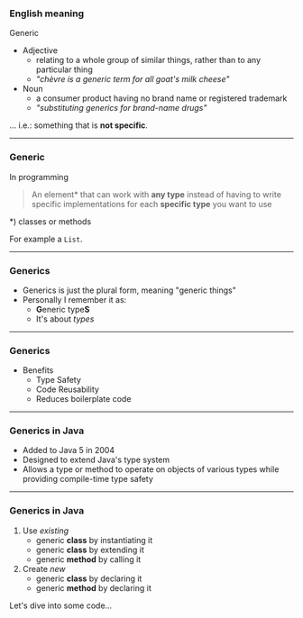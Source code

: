 ### English meaning
Generic
- Adjective <!-- .element: class="fragment" -->
  - relating to a whole group of similar things, rather than to any particular thing	
  - _"chèvre is a generic term for all goat's milk cheese"_  						
- Noun <!-- .element: class="fragment" -->
  - a consumer product having no brand name or registered trademark
  - _"substituting generics for brand-name drugs"_

... i.e.: something that is <!-- .element: class="fragment" --> **not specific**. 

---

### Generic
In programming 
> An element* that can work with **any type** instead of having to write specific implementations for each **specific type** you want to use

*) classes or methods <!-- .element: class="fragment" -->

For example a <!-- .element: class="fragment" --> `List`. 

---

### Generics
- Generics is just the plural form, meaning "generic things"
- Personally I remember it as:
  - **G**eneric type**S**
  - It's about _types_

---

### Generics
- Benefits
  - Type Safety
  - Code Reusability
  - Reduces boilerplate code

---

### Generics in Java
- Added to Java 5 in 2004
- Designed to extend Java's type system
- Allows a type or method to operate on objects of various types while providing compile-time type safety

---

### Generics in Java
1. Use <!-- .element: class="fragment" -->_existing_ 
   - generic **class** by instantiating it
   - generic **class** by extending it      
   - generic **method** by calling it
2. Create <!-- .element: class="fragment" -->_new_
   - generic **class** by declaring it
   - generic **method** by declaring it

Let's dive into some code... <!-- .element: class="fragment" -->
